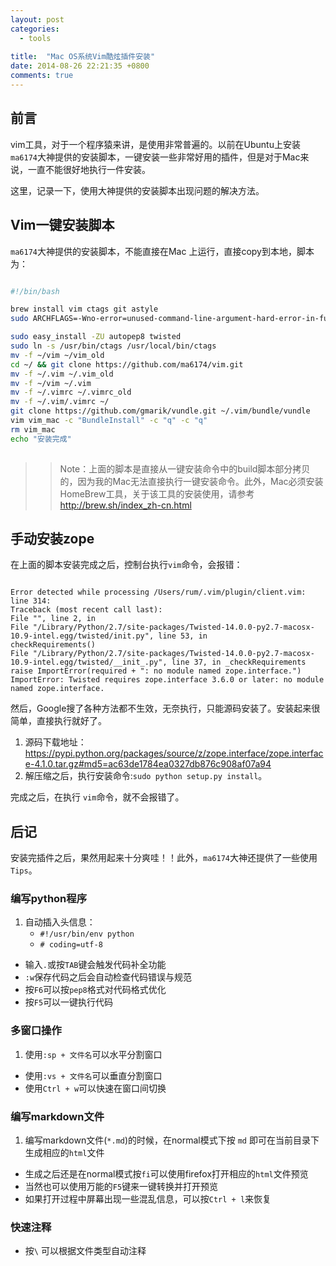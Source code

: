 ```yaml
---
layout: post
categories: 
  - tools
  
title:  "Mac OS系统Vim酷炫插件安装"
date: 2014-08-26 22:21:35 +0800
comments: true
---
```


## <a id="Intro">前言</a>

vim工具，对于一个程序猿来讲，是使用非常普遍的。以前在Ubuntu上安装`ma6174`大神提供的安装脚本，一键安装一些非常好用的插件，但是对于Mac来说，一直不能很好地执行一件安装。

这里，记录一下，使用大神提供的安装脚本出现问题的解决方法。

## <a id="Shell">Vim一键安装脚本</a>

`ma6174`大神提供的安装脚本，不能直接在Mac 上运行，直接copy到本地，脚本为：

``` bash

#!/bin/bash

brew install vim ctags git astyle
sudo ARCHFLAGS=-Wno-error=unused-command-line-argument-hard-error-in-future easy_install twisted

sudo easy_install -ZU autopep8 twisted
sudo ln -s /usr/bin/ctags /usr/local/bin/ctags
mv -f ~/vim ~/vim_old
cd ~/ && git clone https://github.com/ma6174/vim.git
mv -f ~/.vim ~/.vim_old
mv -f ~/vim ~/.vim
mv -f ~/.vimrc ~/.vimrc_old
mv -f ~/.vim/.vimrc ~/
git clone https://github.com/gmarik/vundle.git ~/.vim/bundle/vundle
vim vim_mac -c "BundleInstall" -c "q" -c "q"
rm vim_mac
echo "安装完成"
            
```

>> Note：上面的脚本是直接从一键安装命令中的build脚本部分拷贝的，因为我的Mac无法直接执行一键安装命令。此外，Mac必须安装HomeBrew工具，关于该工具的安装使用，请参考 <http://brew.sh/index_zh-cn.html>

<!-- more -->

## <a id="Zope">手动安装zope</a>

在上面的脚本安装完成之后，控制台执行`vim`命令，会报错：

```

Error detected while processing /Users/rum/.vim/plugin/client.vim:
line 314:
Traceback (most recent call last):
File "", line 2, in 
File "/Library/Python/2.7/site-packages/Twisted-14.0.0-py2.7-macosx-10.9-intel.egg/twisted/init.py", line 53, in 
checkRequirements()
File "/Library/Python/2.7/site-packages/Twisted-14.0.0-py2.7-macosx-10.9-intel.egg/twisted/__init_.py", line 37, in _checkRequirements
raise ImportError(required + ": no module named zope.interface.")
ImportError: Twisted requires zope.interface 3.6.0 or later: no module named zope.interface.

```

然后，Google搜了各种方法都不生效，无奈执行，只能源码安装了。安装起来很简单，直接执行就好了。

1. 源码下载地址：<https://pypi.python.org/packages/source/z/zope.interface/zope.interface-4.1.0.tar.gz#md5=ac63de1784ea0327db876c908af07a94>
2. 解压缩之后，执行安装命令:`sudo python setup.py install`。

完成之后，在执行	`vim`命令，就不会报错了。

## <a id="End">后记</a>

安装完插件之后，果然用起来十分爽哇！！此外，`ma6174`大神还提供了一些使用`Tips`。

### 编写python程序

1. 自动插入头信息：
    - `#!/usr/bin/env python`
    - `# coding=utf-8`
- 输入`.`或按`TAB`键会触发代码补全功能
- `:w`保存代码之后会自动检查代码错误与规范
- 按`F6`可以按`pep8`格式对代码格式优化
- 按`F5`可以一键执行代码


### 多窗口操作

1. 使用`:sp + 文件名`可以水平分割窗口
- 使用`:vs + 文件名`可以垂直分割窗口
- 使用`Ctrl + w`可以快速在窗口间切换

### 编写markdown文件

1. 编写markdown文件(`*.md`)的时候，在normal模式下按 `md` 即可在当前目录下生成相应的`html`文件
- 生成之后还是在normal模式按`fi`可以使用firefox打开相应的`html`文件预览
- 当然也可以使用万能的`F5`键来一键转换并打开预览
- 如果打开过程中屏幕出现一些混乱信息，可以按`Ctrl + l`来恢复

### 快速注释

- 按` \ ` 可以根据文件类型自动注释
